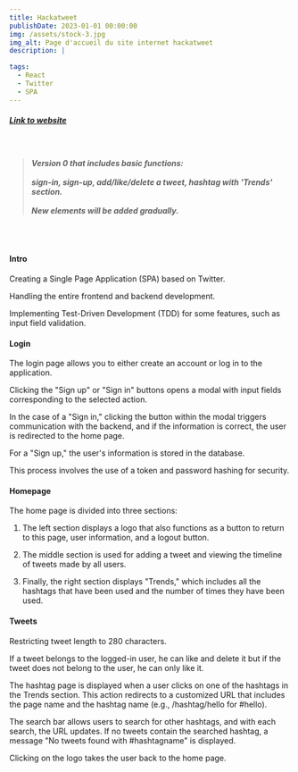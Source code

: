 ```yaml
---
title: Hackatweet
publishDate: 2023-01-01 00:00:00
img: /assets/stock-3.jpg
img_alt: Page d'accueil du site internet hackatweet
description: |

tags:
  - React
  - Twitter
  - SPA
---
```


##### <a href="https://hackatweet-frontend-two.vercel.app">Link to website</a>

<br>

> ###### **Version 0 that includes basic functions: <br> <br> sign-in, sign-up, add/like/delete a tweet, hashtag with 'Trends' section. <br> <br> New elements will be added gradually.**
<br>

#### Intro

Creating a Single Page Application (SPA) based on Twitter.

Handling the entire frontend and backend development.

Implementing Test-Driven Development (TDD) for some features, such as input field validation.

#### Login

The login page allows you to either create an account or log in to the application.

Clicking the "Sign up" or "Sign in" buttons opens a modal with input fields corresponding to the selected action.

In the case of a "Sign in," clicking the button within the modal triggers communication with the backend, and if the information is correct, the user is redirected to the home page.

For a "Sign up," the user's information is stored in the database.

This process involves the use of a token and password hashing for security.

#### Homepage

The home page is divided into three sections:

1. The left section displays a logo that also functions as a button to return to this page, user information, and a logout button.

2. The middle section is used for adding a tweet and viewing the timeline of tweets made by all users.

3. Finally, the right section displays "Trends," which includes all the hashtags that have been used and the number of times they have been used.

#### Tweets

Restricting tweet length to 280 characters.

If a tweet belongs to the logged-in user, he can like and delete it but if the tweet does not belong to the user, he can only like it.

The hashtag page is displayed when a user clicks on one of the hashtags in the Trends section. This action redirects to a customized URL that includes the page name and the hashtag name (e.g., /hashtag/hello for #hello).

The search bar allows users to search for other hashtags, and with each search, the URL updates. If no tweets contain the searched hashtag, a message "No tweets found with #hashtagname" is displayed.

Clicking on the logo takes the user back to the home page.